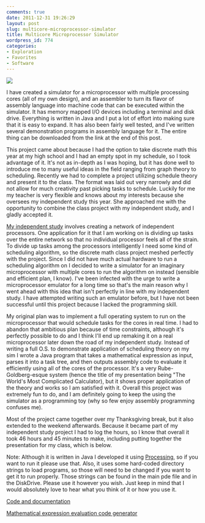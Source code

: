 ```yaml
---
comments: true
date: 2011-12-31 19:26:29
layout: post
slug: multicore-microprocessor-simulator
title: Multicore Microprocessor Simulator
wordpress_id: 774
categories:
- Exploration
- Favorites
- Software
---
```


[![](http://www.hackniac.com/blog/wp-content/uploads/2011/12/multicore_layout1.jpg)](http://www.hackniac.com/blog/wp-content/uploads/2011/12/multicore_layout1.jpg)

I have created a simulator for a microprocessor with multiple processing cores (all of my own design), and an assembler to turn its flavor of assembly language into machine code that can be executed within the simulator. It has memory mapped I/O devices including a terminal and disk drive. Everything is written in Java and I put a lot of effort into making sure that it is easy to expand. It has also been fairly well tested, and I've written several demonstration programs in assembly language for it. The entire thing can be downloaded from the link at the end of this post.

<!--more-->

This project came about because I had the option to take discrete math this year at my high school and I had an empty spot in my schedule, so I took advantage of it. It's not as in-depth as I was hoping, but it has done well to introduce me to many useful ideas in the field ranging from graph theory to scheduling. Recently we had to complete a project utilizing schedule theory and present it to the class. The format was laid out very narrowly and did not allow for much creativity past picking tasks to schedule. Luckily for me my teacher is very flexible and knows about my interests because she oversees my independent study this year. She approached me with the opportunity to combine the class project with my independent study, and I gladly accepted it.

[My independent study](http://www.hackniac.com/blog/?p=863) involves creating a network of independent processors. One application for it that I am working on is dividing up tasks over the entire network so that no individual processor feels all of the strain. To divide up tasks among the processors intelligently I need some kind of scheduling algorithm, so the discrete math class project meshed perfectly with the project. Since I did not have much actual hardware to run a scheduling algorithm on I decided to write a simulator for an imaginary microprocessor with multiple cores to run the algorithm on instead (sensible and efficient plan, I know). I've been infected with the urge to write a microprocessor emulator for a long time so that's the main reason why I went ahead with this idea that isn't perfectly in line with my independent study. I have attempted writing such an emulator before, but I have not been successful until this project because I lacked the programming skill.

My original plan was to implement a full operating system to run on the microprocessor that would schedule tasks for the cores in real time. I had to abandon that ambitious plan because of time constraints, although it's perfectly possible to do and I think I'll end up remaking it on a real microprocessor later down the road of my independent study. Instead of writing a full O.S. to demonstrate application of scheduling theory on my sim I wrote a Java program that takes a mathematical expression as input, parses it into a task tree, and then outputs assembly code to evaluate it efficiently using all of the cores of the processor. It's a very Rube-Goldberg-esque system (hence the title of my presentation being "The World's Most Complicated Calculator), but it shows proper application of the theory and works so I am satisfied with it. Overall this project was extremely fun to do, and I am definitely going to keep the using the simulator as a programming toy (why so few enjoy assembly programming confuses me).

Most of the project came together over my Thanksgiving break, but it also extended to the weekend afterwards. Because it became part of my independent study project I had to log the hours, so I know that overall it took 46 hours and 45 minutes to make, including putting together the presentation for my class, which is below.

Note: Although it is written in Java I developed it using [Processing](http://processing.org), so if you want to run it please use that. Also, it uses some hard-coded directory strings to load programs, so those will need to be changed if you want to get it to run properly. Those strings can be found in the main pde file and in the DiskDrive. Please use it however you wish. Just keep in mind that I would absolutely love to hear what you think of it or how you use it.

[Code and documentation](http://www.hackniac.com/blog/wp-content/uploads/2011/12/Multicore.zip)

[Mathematical expression evaluation code generator](http://www.hackniac.com/blog/wp-content/uploads/2011/12/Scheduling.zip)

